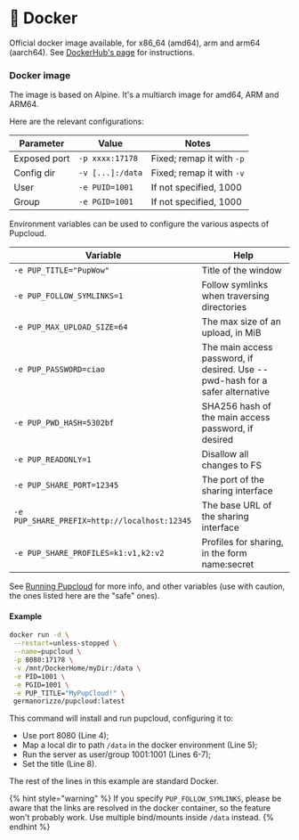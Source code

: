 # 🐳 Docker

Official docker image available, for x86\_64 (amd64), arm and arm64 (aarch64). See [DockerHub's page](https://hub.docker.com/r/germanorizzo/pupcloud) for instructions.

### Docker image

The image is based on Alpine. It's a multiarch image for amd64, ARM and ARM64.

Here are the relevant configurations:

| Parameter    | Value            | Notes                     |
| ------------ | ---------------- | ------------------------- |
| Exposed port | `-p xxxx:17178`  | Fixed; remap it with `-p` |
| Config dir   | `-v [...]:/data` | Fixed; remap it with `-v` |
| User         | `-e PUID=1001`   | If not specified, 1000    |
| Group        | `-e PGID=1001`   | If not specified, 1000    |

Environment variables can be used to configure the various aspects of Pupcloud.

| Variable                                     | Help                                                                         |
| -------------------------------------------- | ---------------------------------------------------------------------------- |
| `-e PUP_TITLE="PupWow"`                      | Title of the window                                                          |
| `-e PUP_FOLLOW_SYMLINKS=1`                   | Follow symlinks when traversing directories                                  |
| `-e PUP_MAX_UPLOAD_SIZE=64`                  | The max size of an upload, in MiB                                            |
| `-e PUP_PASSWORD=ciao`                       | The main access password, if desired. Use --pwd-hash for a safer alternative |
| `-e PUP_PWD_HASH=5302bf`                     | SHA256 hash of the main access password, if desired                          |
| `-e PUP_READONLY=1`                          | Disallow all changes to FS                                                   |
| `-e PUP_SHARE_PORT=12345`                    | The port of the sharing interface                                            |
| `-e PUP_SHARE_PREFIX=http://localhost:12345` | The base URL of the sharing interface                                        |
| `-e PUP_SHARE_PROFILES=k1:v1,k2:v2`          | Profiles for sharing, in the form name:secret                                |

See [Running Pupcloud](./) for more info, and other variables (use with caution, the ones listed here are the "safe" ones).

#### Example

```bash
docker run -d \
 --restart=unless-stopped \
 --name=pupcloud \
 -p 8080:17178 \
 -v /mnt/DockerHome/myDir:/data \
 -e PID=1001 \
 -e PGID=1001 \
 -e PUP_TITLE="MyPupCloud!" \
 germanorizzo/pupcloud:latest
```

This command will install and run pupcloud, configuring it to:

* Use port 8080 (Line 4);
* Map a local dir to path `/data` in the docker environment (Line 5);
* Run the server as user/group 1001:1001 (Lines 6-7);
* Set the title (Line 8).

The rest of the lines in this example are standard Docker.

{% hint style="warning" %}
If you specify `PUP_FOLLOW_SYMLINKS`, please be aware that the links are resolved in the docker container, so the feature won't probably work. Use multiple bind/mounts inside `/data` instead.
{% endhint %}
